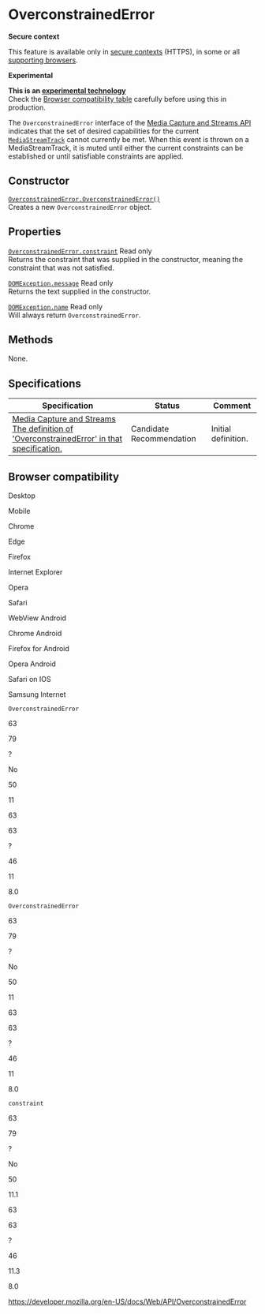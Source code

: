 # OverconstrainedError

**Secure context**

This feature is available only in [secure contexts](https://developer.mozilla.org/en-US/docs/Web/Security/Secure_Contexts) (HTTPS), in some or all [supporting browsers](#browser_compatibility).

**Experimental**

**This is an [experimental technology](https://developer.mozilla.org/en-US/docs/MDN/Guidelines/Conventions_definitions#experimental)**  
Check the [Browser compatibility table](#browser_compatibility) carefully before using this in production.

The `OverconstrainedError` interface of the [Media Capture and Streams API](media_streams_api) indicates that the set of desired capabilities for the current [`MediaStreamTrack`](mediastreamtrack) cannot currently be met. When this event is thrown on a MediaStreamTrack, it is muted until either the current constraints can be established or until satisfiable constraints are applied.

## Constructor

[`OverconstrainedError.OverconstrainedError()`](overconstrainederror/overconstrainederror)  
Creates a new `OverconstrainedError` object.

## Properties

[`OverconstrainedError.constraint`](overconstrainederror/constraint) <span class="badge inline readonly">Read only </span>  
Returns the constraint that was supplied in the constructor, meaning the constraint that was not satisfied.

[`DOMException.message`](domexception/message) <span class="badge inline readonly">Read only </span>  
Returns the text supplied in the constructor.

[`DOMException.name`](domexception/name) <span class="badge inline readonly">Read only </span>  
Will always return `OverconstrainedError`.

## Methods

None.

## Specifications

<table><thead><tr class="header"><th>Specification</th><th>Status</th><th>Comment</th></tr></thead><tbody><tr class="odd"><td><a href="https://w3c.github.io/mediacapture-main/#overconstrainederror-interface">Media Capture and Streams<br />
<span class="small">The definition of 'OverconstrainedError' in that specification.</span></a></td><td><span class="spec-cr">Candidate Recommendation</span></td><td>Initial definition.</td></tr></tbody></table>

## Browser compatibility

Desktop

Mobile

Chrome

Edge

Firefox

Internet Explorer

Opera

Safari

WebView Android

Chrome Android

Firefox for Android

Opera Android

Safari on IOS

Samsung Internet

`OverconstrainedError`

63

79

?

No

50

11

63

63

?

46

11

8.0

`OverconstrainedError`

63

79

?

No

50

11

63

63

?

46

11

8.0

`constraint`

63

79

?

No

50

11.1

63

63

?

46

11.3

8.0

<a href="https://developer.mozilla.org/en-US/docs/Web/API/OverconstrainedError" class="_attribution-link">https://developer.mozilla.org/en-US/docs/Web/API/OverconstrainedError</a>
